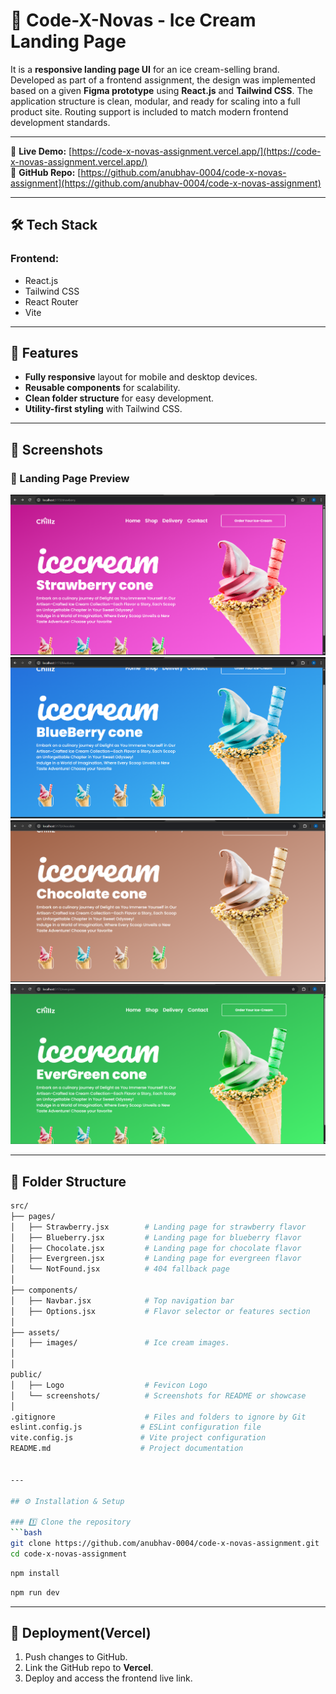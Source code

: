 # 🍦 Code-X-Novas - Ice Cream Landing Page

It is a **responsive landing page UI** for an ice cream-selling brand. Developed as part of a frontend assignment, the design was implemented based on a given **Figma prototype** using **React.js** and **Tailwind CSS**. The application structure is clean, modular, and ready for scaling into a full product site. Routing support is included to match modern frontend development standards.

---

🔗 **Live Demo:** [https://code-x-novas-assignment.vercel.app/](https://code-x-novas-assignment.vercel.app/)  
📁 **GitHub Repo:** [https://github.com/anubhav-0004/code-x-novas-assignment](https://github.com/anubhav-0004/code-x-novas-assignment)

---

## 🛠 Tech Stack

### Frontend:
- React.js
- Tailwind CSS
- React Router
- Vite

---

## 🎨 Features
- **Fully responsive** layout for mobile and desktop devices.
- **Reusable components** for scalability.
- **Clean folder structure** for easy development.
- **Utility-first styling** with Tailwind CSS.

---

## 📸 Screenshots

### 🔻 Landing Page Preview
![Landing Page 1](./public/Screenshot1.png)
![Landing Page 2](./public/Screenshot2.png)
![Landing Page 3](./public/Screenshot3.png)
![Landing Page 4](./public/Screenshot4.png)

---

## 📁 Folder Structure

```bash
src/
├── pages/
│   ├── Strawberry.jsx        # Landing page for strawberry flavor
│   ├── Blueberry.jsx         # Landing page for blueberry flavor
│   ├── Chocolate.jsx         # Landing page for chocolate flavor
│   ├── Evergreen.jsx         # Landing page for evergreen flavor
│   └── NotFound.jsx          # 404 fallback page
│
├── components/
│   ├── Navbar.jsx            # Top navigation bar
│   ├── Options.jsx           # Flavor selector or features section
│
├── assets/
│   ├── images/               # Ice cream images.
│  
│
public/
│   ├── Logo                  # Fevicon Logo
│   └── screenshots/          # Screenshots for README or showcase
│
.gitignore                    # Files and folders to ignore by Git
eslint.config.js             # ESLint configuration file
vite.config.js               # Vite project configuration
README.md                    # Project documentation


---

## ⚙️ Installation & Setup

### 1️⃣ Clone the repository
```bash
git clone https://github.com/anubhav-0004/code-x-novas-assignment.git
cd code-x-novas-assignment
```
```bash
npm install
```
```bash
npm run dev
```

---

## 🚀 Deployment(Vercel)

1. Push changes to GitHub.
2. Link the GitHub repo to **Vercel**.
3. Deploy and access the frontend live link.